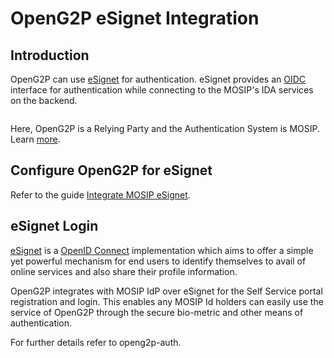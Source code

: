 # OpenG2P eSignet Integration

## Introduction

OpenG2P can use [eSignet](https://docs.esignet.io/) for authentication. eSignet provides an [OIDC](https://openid.net/connect/) interface for authentication while connecting to the MOSIP's IDA services on the backend.

<figure><img src="https://1786418539-files.gitbook.io/~/files/v0/b/gitbook-x-prod.appspot.com/o/spaces%2FylzvZHp30DQ3rNCClELV%2Fuploads%2FGn34BnmmusJbJFjSYOAk%2FIdP%20Diagrams-Page-3.png?alt=media&#x26;token=21de4b84-f1d2-4254-a30d-9ca8a40534c8" alt=""><figcaption></figcaption></figure>

Here, OpenG2P is a Relying Party and the Authentication System is MOSIP. Learn [more](https://docs.esignet.io/integration-guides/authentication-system-integration).

## Configure OpenG2P for eSignet

Refer to the guide [Integrate MOSIP eSignet](../../user-guides/user-guides/authentication/integrate-mosip-e-signet.md).

## eSignet Login

[eSignet](https://docs.esignet.io) is a [OpenID Connect](https://openid.net/connect/) implementation which aims to offer a simple yet powerful mechanism for end users to identify themselves to avail of online services and also share their profile information.

OpenG2P integrates with MOSIP IdP over eSignet for the Self Service portal registration and login. This enables any MOSIP Id holders can easily use the service of OpenG2P through the secure bio-metric and other means of authentication.

For further details refer to openg2p-auth.

